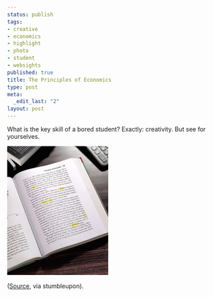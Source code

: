 ```yaml
--- 
status: publish
tags: 
- creative
- economics
- highlight
- photo
- student
- websights
published: true
title: The Principles of Economics
type: post
meta: 
  _edit_last: "2"
layout: post
---
```

What is the key skill of a bored student? Exactly: creativity. But see for yourselves.

<a href='/media/wp/2008/05/principles-economics-shower.jpg'><img src="/media/wp/2008/05/principles-economics-shower-236x300.jpg" alt="" title="Principles of Economics, highlighted" width="236" height="300" class="alignnone size-medium wp-image-1283" /></a>

(<a href="http://eatliver.com/img/2007/2415.jpg">Source</a>, via stumbleupon).
